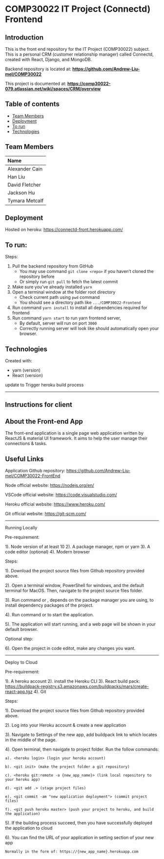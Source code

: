 # COMP30022 IT Project (Connectd) Frontend

## Introduction

This is the front end repository for the IT Project (COMP30022) subject. This is a personal CRM (customer relationship manager) called Connectd, created with React, Django, and MongoDB.

Backend repository is located at: **https://github.com/Andrew-Liu-mel/COMP30022**

This project is documented at: **https://comp30022-079.atlassian.net/wiki/spaces/CRM/overview**

## Table of contents

- [Team Members](#team-members)
- [Deployment](#deployment)
- [To run](#to-run)
- [Technologies](#technologies)

## Team Members

| Name           |
| :------------  |
| Alexander Cain |
| Han Liu        |
| David Fletcher  |
| Jackson Hu     |
| Tymara Metcalf |

## Deployment

Hosted on heroku: https://connectd-front.herokuapp.com/

## To run:

Steps:
1. Pull the backend repository from GitHub
   * You may use command ```git clone <repo>``` if you haven’t cloned the repository before
   * Or simply run ```git pull``` to fetch the latest commit
2. Make sure you’ve already installed ```yarn```
3. Open a terminal window at the folder root directory
   * Check current path using ```pwd``` command
   * You should see a directory path like ```.../COMP30022-Frontend```
4. Run command ```yarn install``` to install all dependencies required for frontend
5. Run command ```yarn start``` to run yarn frontend server, 
   * By default, server will run on port ```3000```
   * Correctly running server will look like should automatically open your browser.
  
## Technologies

Created with:
- yarn (version)
- React (version)

update to Trigger heroku build process

---------------------------------------------------------------------------------------------------------------------------------

## Instructions for client

## About the Front-end App

The front-end application is a single page web application written by ReactJS & material UI framework.
It aims to help the user manage their connections & tasks.

## Useful Links

Application Github repository: https://github.com/Andrew-Liu-mel/COMP30022-FrontEnd

Node official website: https://nodejs.org/en/

VSCode official website: https://code.visualstudio.com/

Heroku official website: https://www.heroku.com/

Git official website: https://git-scm.com/

------------------------------------------------------------------------------------

Running Locally

Pre-requirement: 

1). Node version of at least 10
2). A package manager, npm or yarn
3). A code editor (optional)
4). Modern browser

Steps:

1). Download the project source files from Github repository provided above.

2). Open a terminal window, PowerShell for windows, and the default terminal for MacOS.
    Then, navigate to the project source files folder.

3). Run command <npm install> or <yarn>, depends on the package manager you are using,
    to install dependency packages of the project.

4). Run command <npm start> or <yarn start> to start the application.
 
5). The application will start running, and a web page will be shown in your default browser. 

Optional step: 

6). Open the project in code editot, make any changes you want.

------------------------------------------------------------------------------------

Deploy to Cloud

Pre-requirement: 

1). A heroku account
2). install the Heroku CLI
3). React build pack: https://buildpack-registry.s3.amazonaws.com/buildpacks/mars/create-react-app.tgz
4). Git 

Steps:

1). Download the project source files from Github repository provided above.

2). Log into your Heroku account & create a new application

3). Navigate to Settings of the new app, 
    add buildpack link to <Buildpacks section> which locates in the middle of the page.

4). Open terminal, then navigate to project folder. Run the follow commands:

    a). <heroku login> (login your heroku account)
 
    b). <git init> (make the project folder a git repository)

    c). <heroku git:remote -a {new_app_name}> (link local repository to your heroku app)

    d). <git add .> (stage project files)

    e). <git commit -am "new application deployment"> (commit project files)

    f). <git push heroku master> (push your project to heroku, and build the application)

5). If the building process succeed, then you have successfully deployed the application to cloud

6). You can find the URL of your application in setting section of your new app
    
    Normally in the form of: https://{new_app_name}.herokuapp.com
    
